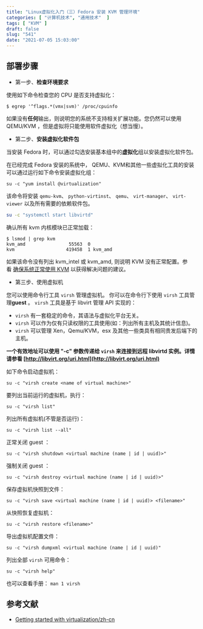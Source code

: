 ```yaml
---
title: "Linux虚拟化入门（三）Fedora 安装 KVM 管理环境"
categories: [ "计算机技术", "通用技术"  ]
tags: [ "KVM" ]
draft: false
slug: "541"
date: "2021-07-05 15:03:00"
---
```


## 部署步骤

- 第一步、**检查环境要求**

使用如下命令检查您的 CPU 是否支持虚拟化：

```
$ egrep '^flags.*(vmx|svm)' /proc/cpuinfo
```

如果没有**任何**输出，则说明您的系统不支持相关扩展功能。您仍然可以使用 QEMU/KVM ，但是虚拟将只能使用软件虚拟化（想当慢）。

- 第二步、**安装虚拟化软件包**

当安装 Fedora 时，可以通过勾选安装基本组中的**虚拟化**组以安装虚拟化软件包。

在已经完成 Fedora 安装的系统中， QEMU、KVM和其他一些虚拟化工具的安装可以通过运行如下命令安装虚拟化组：

```
su -c "yum install @virtualization"
```

该命令将安装 `qemu-kvm`、 `python-virtinst`、 `qemu`、 `virt-manager`、 `virt-viewer` 以及所有需要的依赖软件包。

```bash
su -c "systemctl start libvirtd"
```

确认所有 kvm 内核模块已正常加载：

```
$ lsmod | grep kvm
kvm_amd                55563  0
kvm                   419458  1 kvm_amd
```

如果该命令没有列出 kvm_intel 或 kvm_amd, 则说明 KVM 没有正常配置。参看 [确保系统正常使用 KVM](https://fedoraproject.org/wiki/How_to_debug_Virtualization_problems#Ensuring_system_is_KVM_capable) 以获得解决问题的建议。

- 第三步、使用虚拟机

您可以使用命令行工具 `virsh` 管理虚拟机。 你可以在命令行下使用 `virsh` 工具管理**guest** 。 `virsh` 工具是基于 libvirt 管理 API 实现的：

- `virsh` 有一套稳定的命令，其语法与虚拟化平台无关。
- `virsh` 可以作为仅有只读权限的工具使用(如：列出所有主机及其统计信息)。
- `virsh` 可以管理 Xen，Qemu/KVM，esx 及其他一些类具有相同贵发后端下的主机。

**一个有效地址可以使用 "-c" 参数传递给 `virsh` 来连接到远程 libvirtd 实例。详情请参看 [http://libvirt.org/uri.html](http://libvirt.org/uri.html)**

如下命令启动虚拟机：

```
su -c "virsh create <name of virtual machine>"
```

要列出当前运行的虚拟机，执行：

```
su -c "virsh list"
```

列出所有虚拟机(不管是否运行)：

```
su -c "virsh list --all"
```

正常关闭 guest ：

```
su -c "virsh shutdown <virtual machine (name | id | uuid)>"
```

强制关闭 guest ：

```
su -c "virsh destroy <virtual machine (name | id | uuid)>"
```

保存虚拟机快照到文件：

```
su -c "virsh save <virtual machine (name | id | uuid)> <filename>"
```

从快照恢复虚拟机：

```
su -c "virsh restore <filename>"
```

导出虚拟机配置文件：

```
su -c "virsh dumpxml <virtual machine (name | id | uuid)"
```

列出全部 `virsh` 可用命令：

```
su -c "virsh help"
```

也可以查看手册： `man 1 virsh`

## 参考文献

- [Getting started with virtualization/zh-cn](https://fedoraproject.org/wiki/Getting_started_with_virtualization/zh-cn)